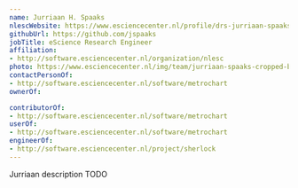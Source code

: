 ```yaml
---
name: Jurriaan H. Spaaks
nlescWebsite: https://www.esciencecenter.nl/profile/drs-jurriaan-spaaks
githubUrl: https://github.com/jspaaks
jobTitle: eScience Research Engineer
affiliation:
- http://software.esciencecenter.nl/organization/nlesc
photo: https://www.esciencecenter.nl/img/team/jurriaan-spaaks-cropped-bw-new.jpg
contactPersonOf:
- http://software.esciencecenter.nl/software/metrochart
ownerOf:

contributorOf:
- http://software.esciencecenter.nl/software/metrochart
userOf:
- http://software.esciencecenter.nl/software/metrochart
engineerOf:
- http://software.esciencecenter.nl/project/sherlock
---
```

Jurriaan description TODO